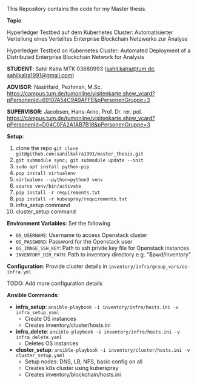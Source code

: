 This Repository contains the code for my Master thesis.

**Topic**: 

Hyperledger Testbed auf dem Kubernetes Cluster: Automatisierter Verteilung eines Verteiltes Enterprise Blockchain
Netzwerks zur Analyse

Hyperledger Testbed on Kubernetes Cluster: Automated Deployment of a Distributed Enterprise Blockchain Network for Analysis

**STUDENT**: Sahil Kalra MTK 03680993 (sahil.kalra@tum.de, sahilkalra1991@gmail.com)

**ADVISOR**: Nasirifard, Pezhman, M.Sc. https://campus.tum.de/tumonline/visitenkarte.show_vcard?pPersonenId=69107A54C9A9AFFE&pPersonenGruppe=3

**SUPERVISOR**: Jacobsen, Hans-Arno, Prof. Dr. rer. pol. https://campus.tum.de/tumonline/visitenkarte.show_vcard?pPersonenId=D04C0FA2A1AB7B18&pPersonenGruppe=3


**Setup**:
1. clone the repo `git clone git@github.com:sahilkalra1991/master_thesis.git`
2. `git submodule sync; git submodule update --init`
2. `sudo apt install python-pip`
2. `pip install virtualenv`
2. `virtualenv --python=python3 venv`
3. `source venv/bin/activate`
4. `pip install -r requirements.txt`
5. `pip install -r kubespray/requirements.txt`
6. infra_setup command
7. cluster_setup command


**Environment Variables**: Set the following
* `OS_USERNAME`: Username to access Openstack cluster
* `OS_PASSWORD`: Password for the Openstack user 
* `OS_IMAGE_SSH_KEY`: Path to ssh privite key file for Openstack instances
* `INVENTORY_DIR_PATH`: Path to inventory directory e.g. "$pwd/inventory"


**Configuration**:
Provide cluster details in `inventory/infra/group_vars/os-infra.yml`

TODO: Add more configuration details


**Ansible Commands**:
  * **infra_setup**: `ansible-playbook -i inventory/infra/hosts.ini -v infra_setup.yaml`
    * Create OS instances
    * Creates inventory/cluster/hosts.ini
  * **infra_delete**: `ansible-playbook -i inventory/infra/hosts.ini -v infra_delete.yaml`
    * Deletes OS instances
  * **cluster_setup**: `ansible-playbook -i inventory/cluster/hosts.ini -v cluster_setup.yaml `
    * Setup nodes: DNS, LB, NFS, basic config on all
    * Creates k8s cluster using kuberspray
    * Creates inventory/blockchain/hosts.ini
